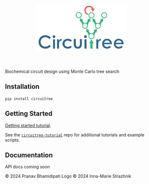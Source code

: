 <h1 align="center">
<img src="https://raw.githubusercontent.com/pranav-bhamidipati/circuitree/main/logo.png" width="300">
</h1><br>

Biochemical circuit design using Monte Carlo tree search

## Installation

```pip install circuitree```

## Getting Started

[Getting started tutorial](https://githubtocolab.com/pranav-bhamidipati/circuitree-tutorial/blob/main/src/tutorial-1-getting-started.ipynb). 

See the [`circuitree-tutorial`](https://github.com/pranav-bhamidipati/circuitree-tutorial) repo for additional tutorials and example scripts.

## Documentation

API docs coming soon


© 2024 Pranav Bhamidipati
Logo © 2024 Inna-Marie Strazhnik 
